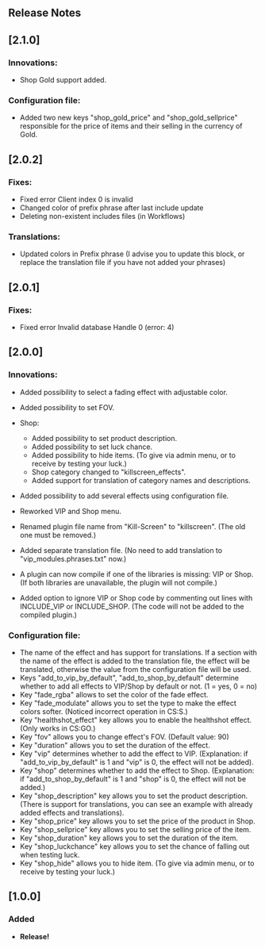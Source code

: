## Release Notes

## [2.1.0]

### Innovations:

- Shop Gold support added.

### Configuration file:

- Added two new keys "shop_gold_price" and "shop_gold_sellprice" responsible for the price of items and their selling in the currency of Gold.

## [2.0.2]

### Fixes:
- Fixed error Client index 0 is invalid
- Changed color of prefix phrase after last include update
- Deleting non-existent includes files (in Workflows)

### Translations:
- Updated colors in Prefix phrase (I advise you to update this block, or replace the translation file if you have not added your phrases)

## [2.0.1]

### Fixes:
- Fixed error Invalid database Handle 0 (error: 4)

## [2.0.0]

### Innovations:
- Added possibility to select a fading effect with adjustable color.
- Added possibility to set FOV.
- Shop:
    - Added possibility to set product description.
    - Added possibility to set luck chance.
    - Added possibility to hide items. (To give via admin menu, or to receive by testing your luck.)
    - Shop category changed to "killscreen_effects".
    - Added support for translation of category names and descriptions.

- Added possibility to add several effects using configuration file.
- Reworked VIP and Shop menu.
- Renamed plugin file name from "Kill-Screen" to "killscreen". (The old one must be removed.)
- Added separate translation file. (No need to add translation to "vip_modules.phrases.txt" now.)
- A plugin can now compile if one of the libraries is missing: VIP or Shop. (If both libraries are unavailable, the plugin will not compile.)
- Added option to ignore VIP or Shop code by commenting out lines with INCLUDE_VIP or INCLUDE_SHOP. (The code will not be added to the compiled plugin.)

### Configuration file:
- The name of the effect and has support for translations. If a section with the name of the effect is added to the translation file, the effect will be translated, otherwise the value from the configuration file will be used.
- Keys "add_to_vip_by_default", "add_to_shop_by_default" determine whether to add all effects to VIP/Shop by default or not. (1 = yes, 0 = no)
- Key "fade_rgba" allows to set the color of the fade effect.
- Key "fade_modulate" allows you to set the type to make the effect colors softer. (Noticed incorrect operation in CS:S.)
- Key "healthshot_effect" key allows you to enable the healthshot effect. (Only works in CS:GO.)
- Key "fov" allows you to change effect's FOV. (Default value: 90)
- Key "duration" allows you to set the duration of the effect.
- Key "vip" determines whether to add the effect to VIP. (Explanation: if "add_to_vip_by_default" is 1 and "vip" is 0, the effect will not be added).
- Key "shop" determines whether to add the effect to Shop. (Explanation: if "add_to_shop_by_default" is 1 and "shop" is 0, the effect will not be added.)
- Key "shop_description" key allows you to set the product description. (There is support for translations, you can see an example with already added effects and translations).
- Key "shop_price" key allows you to set the price of the product in Shop.
- Key "shop_sellprice" key allows you to set the selling price of the item.
- Key "shop_duration" key allows you to set the duration of the item.
- Key "shop_luckchance" key allows you to set the chance of falling out when testing luck.
- Key "shop_hide" allows you to hide item. (To give via admin menu, or to receive by testing your luck.)

## [1.0.0]

### Added
- **Release!**
